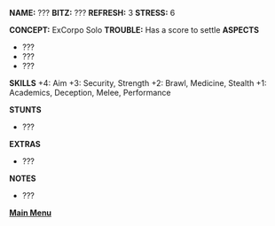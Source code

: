 **NAME:** ???
**BITZ:** ???
**REFRESH:** 3
**STRESS:** 6

**CONCEPT:** ExCorpo Solo
**TROUBLE:** Has a score to settle
**ASPECTS** 
- ???
- ???
- ???

**SKILLS**
+4: Aim
+3: Security, Strength
+2: Brawl, Medicine, Stealth
+1: Academics, Deception, Melee, Performance

**STUNTS**
- ???

**EXTRAS**
- ???

**NOTES**
- ???

 **[Main Menu](../README.md)**